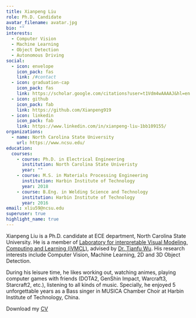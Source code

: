 ```yaml
---
title: Xianpeng Liu
role: Ph.D. Candidate
avatar_filename: avatar.jpg
bio: ""
interests:
  - Computer Vision
  - Machine Learning
  - Object Detection
  - Autonomous Driving
social:
  - icon: envelope
    icon_pack: fas
    link: /#contact
  - icon: graduation-cap
    icon_pack: fas
    link: https://scholar.google.com/citations?user=t1Vdm4wAAAAJ&hl=en
  - icon: github
    icon_pack: fab
    link: https://github.com/Xianpeng919
  - icon: linkedin
    icon_pack: fab
    link: https://www.linkedin.com/in/xianpeng-liu-1bb109155/
organizations:
  - name: North Carolina State University
    url: https://www.ncsu.edu/
education:
  courses:
    - course: Ph.D. in Electrical Engineering
      institution: North Carolina State Univeristy
      year: ""
    - course: M.S. in Materials Processing Engineering
      institution: Harbin Institute of Technology
      year: 2018
    - course: B.Eng. in Welding Science and Technology
      institution: Harbin Institute of Technology
      year: 2016
email: xliu59@ncsu.edu
superuser: true
highlight_name: true
---
```

Xianpeng Liu is a Ph.D. candidate at ECE department, North Carolina State University. He is a member of [Laboratory for interpretable Visual Modeling, Computing and Learning (iVMCL)](https://research.ece.ncsu.edu/ivmcl/), advised by [Dr. Tianfu Wu](https://tfwu.github.io/). His research interests include Computer Vision, Machine Learning, 2D and 3D Object Detection.



During his leisure time, he likes working out, watching animes, playing computer games with friends (DOTA2, GenShin Impact, Warcraft3, Starcraft2, etc.), listening to all kinds of music. Specially, he enjoyed 5 unforgettable years as a Bass singer in MUSICA Chamber Choir at Harbin Institute of Technology, China.



Download my [CV](https://drive.google.com/file/d/1hbw-sHvsqr1NjHiN1X3tHUk9-C5CVYyu/view?usp=sharing)